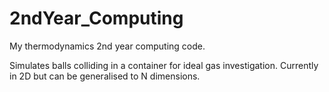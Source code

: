 # 2ndYear_Computing
My thermodynamics 2nd year computing code.

Simulates balls colliding in a container for ideal gas investigation.
Currently in 2D but can be generalised to N dimensions.

